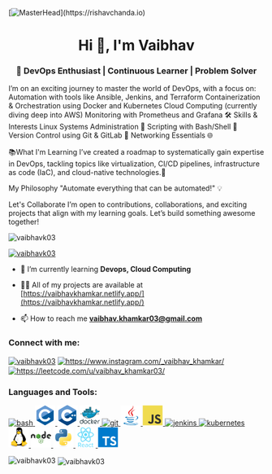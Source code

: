 [![MasterHead](https://1.bp.blogspot.com/-7A4WynwLsM...)](https://rishavchanda.io)
<h1 align="center">Hi 👋, I'm Vaibhav</h1>
<h3 align="center">🚀 DevOps Enthusiast | Continuous Learner | Problem Solver</h3>
<p>I’m on an exciting journey to master the world of DevOps, with a focus on:
  Automation with tools like Ansible, Jenkins, and Terraform
  Containerization & Orchestration using Docker and Kubernetes
  Cloud Computing (currently diving deep into AWS)
  Monitoring with Prometheus and Grafana
🛠️ Skills & Interests
  Linux Systems Administration 🐧
  Scripting with Bash/Shell 🔧
  Version Control using Git & GitLab 🔀
  Networking Essentials 🌐</p>
<p>📚What I'm Learning I’ve created a roadmap to systematically gain expertise in DevOps, tackling topics like virtualization, CI/CD pipelines, infrastructure as code (IaC), and cloud-native technologies.🌟  </p>
<p>My Philosophy "Automate everything that can be automated!" 💡</p>
<p>Let's Collaborate I’m open to contributions, collaborations, and exciting projects that align with my learning goals. Let’s build something awesome together!</p>

<p align="left"> <img src="https://komarev.com/ghpvc/?username=vaibhavk03&label=Profile%20views&color=0e75b6&style=flat" alt="vaibhavk03" /> </p>

<p align="left"> <a href="https://twitter.com/vaibhavk03" target="blank"><img src="https://img.shields.io/twitter/follow/vaibhavk03?logo=twitter&style=for-the-badge" alt="vaibhavk03" /></a> </p>

- 🌱 I’m currently learning **Devops, Cloud Computing**

- 👨‍💻 All of my projects are available at [https://vaibhavkhamkar.netlify.app/](https://vaibhavkhamkar.netlify.app/)

- 📫 How to reach me **vaibhav.khamkar03@gmail.com**

<h3 align="left">Connect with me:</h3>
<p align="left">
<a href="https://twitter.com/vaibhavk03" target="blank"><img align="center" src="https://raw.githubusercontent.com/rahuldkjain/github-profile-readme-generator/master/src/images/icons/Social/twitter.svg" alt="vaibhavk03" height="30" width="40" /></a>
<a href="https://instagram.com/https://www.instagram.com/_vaibhav_khamkar/" target="blank"><img align="center" src="https://raw.githubusercontent.com/rahuldkjain/github-profile-readme-generator/master/src/images/icons/Social/instagram.svg" alt="https://www.instagram.com/_vaibhav_khamkar/" height="30" width="40" /></a>
<a href="https://www.leetcode.com/https://leetcode.com/u/vaibhav_khamkar03/" target="blank"><img align="center" src="https://raw.githubusercontent.com/rahuldkjain/github-profile-readme-generator/master/src/images/icons/Social/leet-code.svg" alt="https://leetcode.com/u/vaibhav_khamkar03/" height="30" width="40" /></a>
</p>

<h3 align="left">Languages and Tools:</h3>
<p align="left"> <a href="https://www.gnu.org/software/bash/" target="_blank" rel="noreferrer"> <img src="https://www.vectorlogo.zone/logos/gnu_bash/gnu_bash-icon.svg" alt="bash" width="40" height="40"/> </a> <a href="https://www.cprogramming.com/" target="_blank" rel="noreferrer"> <img src="https://raw.githubusercontent.com/devicons/devicon/master/icons/c/c-original.svg" alt="c" width="40" height="40"/> </a> <a href="https://www.w3schools.com/cpp/" target="_blank" rel="noreferrer"> <img src="https://raw.githubusercontent.com/devicons/devicon/master/icons/cplusplus/cplusplus-original.svg" alt="cplusplus" width="40" height="40"/> </a> <a href="https://www.docker.com/" target="_blank" rel="noreferrer"> <img src="https://raw.githubusercontent.com/devicons/devicon/master/icons/docker/docker-original-wordmark.svg" alt="docker" width="40" height="40"/> </a> <a href="https://git-scm.com/" target="_blank" rel="noreferrer"> <img src="https://www.vectorlogo.zone/logos/git-scm/git-scm-icon.svg" alt="git" width="40" height="40"/> </a> <a href="https://www.java.com" target="_blank" rel="noreferrer"> <img src="https://raw.githubusercontent.com/devicons/devicon/master/icons/java/java-original.svg" alt="java" width="40" height="40"/> </a> <a href="https://developer.mozilla.org/en-US/docs/Web/JavaScript" target="_blank" rel="noreferrer"> <img src="https://raw.githubusercontent.com/devicons/devicon/master/icons/javascript/javascript-original.svg" alt="javascript" width="40" height="40"/> </a> <a href="https://www.jenkins.io" target="_blank" rel="noreferrer"> <img src="https://www.vectorlogo.zone/logos/jenkins/jenkins-icon.svg" alt="jenkins" width="40" height="40"/> </a> <a href="https://kubernetes.io" target="_blank" rel="noreferrer"> <img src="https://www.vectorlogo.zone/logos/kubernetes/kubernetes-icon.svg" alt="kubernetes" width="40" height="40"/> </a> <a href="https://www.linux.org/" target="_blank" rel="noreferrer"> <img src="https://raw.githubusercontent.com/devicons/devicon/master/icons/linux/linux-original.svg" alt="linux" width="40" height="40"/> </a> <a href="https://nodejs.org" target="_blank" rel="noreferrer"> <img src="https://raw.githubusercontent.com/devicons/devicon/master/icons/nodejs/nodejs-original-wordmark.svg" alt="nodejs" width="40" height="40"/> </a> <a href="https://www.python.org" target="_blank" rel="noreferrer"> <img src="https://raw.githubusercontent.com/devicons/devicon/master/icons/python/python-original.svg" alt="python" width="40" height="40"/> </a> <a href="https://reactjs.org/" target="_blank" rel="noreferrer"> <img src="https://raw.githubusercontent.com/devicons/devicon/master/icons/react/react-original-wordmark.svg" alt="react" width="40" height="40"/> </a> <a href="https://www.typescriptlang.org/" target="_blank" rel="noreferrer"> <img src="https://raw.githubusercontent.com/devicons/devicon/master/icons/typescript/typescript-original.svg" alt="typescript" width="40" height="40"/> </a> </p>

<p><img align="left" src="https://github-readme-stats.vercel.app/api/top-langs?username=vaibhavk03&show_icons=true&locale=en&layout=compact" alt="vaibhavk03" /></p>

<p>&nbsp;<img align="center" src="https://github-readme-stats.vercel.app/api?username=vaibhavk03&show_icons=true&locale=en" alt="vaibhavk03" /></p>
